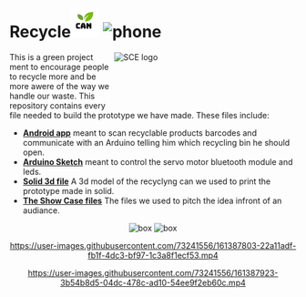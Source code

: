 # <b>Recycle</b><img src="https://github.com/Maor-Ar/RecycleCan/blob/main/Product%20Showcase%20Docs/appicon.png" width="50"> <img src="https://c.tenor.com/BN7Goxif43UAAAAi/application-app.gif" alt="phone" width="80" >



<img src="https://upload.wikimedia.org/wikipedia/he/4/44/SCE_logo.png" align="right"
     alt="SCE logo" width="320" height="98">
     

     
     
     
This is a green project ment to encourage people to recycle more and be more awere of the way we handle our waste.
This repository contains every file needed to build the prototype we have made.
These files include:
* **[Android app](https://github.com/Maor-Ar/RecycleCan)**  meant to scan recyclable products barcodes and communicate with an Arduino telling him which recycling bin he should open.
* **[Arduino Sketch](https://github.com/Maor-Ar/RecycleCan/tree/main/Arduino_Sketch_RecycleCan)** meant to control the servo motor bluetooth module and leds.
* **[Solid 3d file](https://github.com/Maor-Ar/RecycleCan/tree/main/SolidFiles(3dModel))** A 3d model of the recyclyng can we used to print the prototype made in solid.
* **[The Show Case files](https://github.com/Maor-Ar/RecycleCan/tree/main/Product%20Showcase%20Docs)** The files we used to pitch the idea infront of an audiance.
<div align="center">
<img src="https://media1.tenor.com/images/3170141340e138f335e63a2336199f32/tenor.gif?itemid=25272477"alt="box" height="200">
<img src="https://media.tenor.com/images/ff5e73bb86556279849e0c97b29c7f64/tenor.gif"alt="box" height="200" >



https://user-images.githubusercontent.com/73241556/161387803-22a11adf-fb1f-4dc3-bf97-1c3a8f1ecf53.mp4


https://user-images.githubusercontent.com/73241556/161387923-3b54b8d5-04dc-478c-ad10-54ee9f2eb60c.mp4




<div/>
